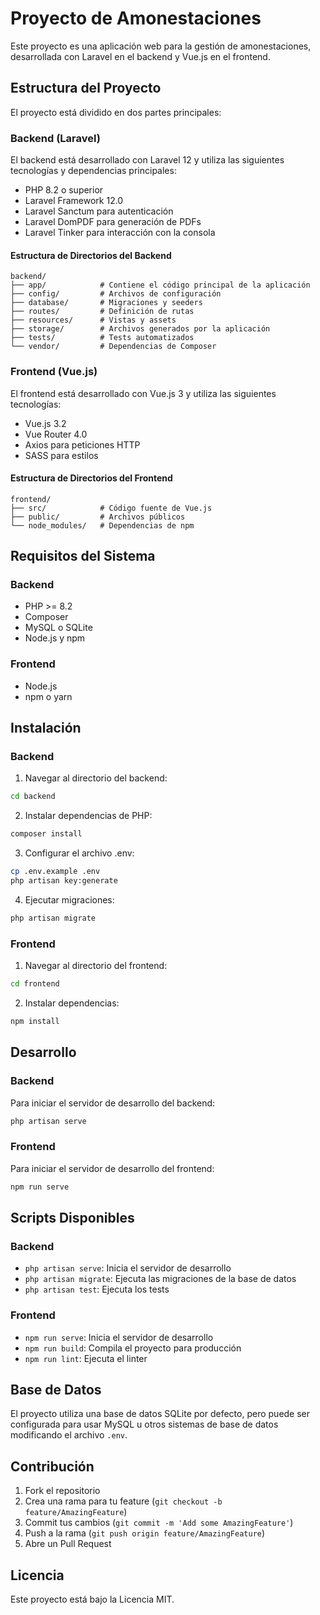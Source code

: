 # Proyecto de Amonestaciones

Este proyecto es una aplicación web para la gestión de amonestaciones, desarrollada con Laravel en el backend y Vue.js en el frontend.

## Estructura del Proyecto

El proyecto está dividido en dos partes principales:

### Backend (Laravel)

El backend está desarrollado con Laravel 12 y utiliza las siguientes tecnologías y dependencias principales:

- PHP 8.2 o superior
- Laravel Framework 12.0
- Laravel Sanctum para autenticación
- Laravel DomPDF para generación de PDFs
- Laravel Tinker para interacción con la consola

#### Estructura de Directorios del Backend

```
backend/
├── app/            # Contiene el código principal de la aplicación
├── config/         # Archivos de configuración
├── database/       # Migraciones y seeders
├── routes/         # Definición de rutas
├── resources/      # Vistas y assets
├── storage/        # Archivos generados por la aplicación
├── tests/          # Tests automatizados
└── vendor/         # Dependencias de Composer
```

### Frontend (Vue.js)

El frontend está desarrollado con Vue.js 3 y utiliza las siguientes tecnologías:

- Vue.js 3.2
- Vue Router 4.0
- Axios para peticiones HTTP
- SASS para estilos

#### Estructura de Directorios del Frontend

```
frontend/
├── src/            # Código fuente de Vue.js
├── public/         # Archivos públicos
└── node_modules/   # Dependencias de npm
```

## Requisitos del Sistema

### Backend
- PHP >= 8.2
- Composer
- MySQL o SQLite
- Node.js y npm

### Frontend
- Node.js
- npm o yarn

## Instalación

### Backend

1. Navegar al directorio del backend:
```bash
cd backend
```

2. Instalar dependencias de PHP:
```bash
composer install
```

3. Configurar el archivo .env:
```bash
cp .env.example .env
php artisan key:generate
```

4. Ejecutar migraciones:
```bash
php artisan migrate
```

### Frontend

1. Navegar al directorio del frontend:
```bash
cd frontend
```

2. Instalar dependencias:
```bash
npm install
```

## Desarrollo

### Backend

Para iniciar el servidor de desarrollo del backend:
```bash
php artisan serve
```

### Frontend

Para iniciar el servidor de desarrollo del frontend:
```bash
npm run serve
```

## Scripts Disponibles

### Backend
- `php artisan serve`: Inicia el servidor de desarrollo
- `php artisan migrate`: Ejecuta las migraciones de la base de datos
- `php artisan test`: Ejecuta los tests

### Frontend
- `npm run serve`: Inicia el servidor de desarrollo
- `npm run build`: Compila el proyecto para producción
- `npm run lint`: Ejecuta el linter

## Base de Datos

El proyecto utiliza una base de datos SQLite por defecto, pero puede ser configurada para usar MySQL u otros sistemas de base de datos modificando el archivo `.env`.

## Contribución

1. Fork el repositorio
2. Crea una rama para tu feature (`git checkout -b feature/AmazingFeature`)
3. Commit tus cambios (`git commit -m 'Add some AmazingFeature'`)
4. Push a la rama (`git push origin feature/AmazingFeature`)
5. Abre un Pull Request

## Licencia

Este proyecto está bajo la Licencia MIT. 